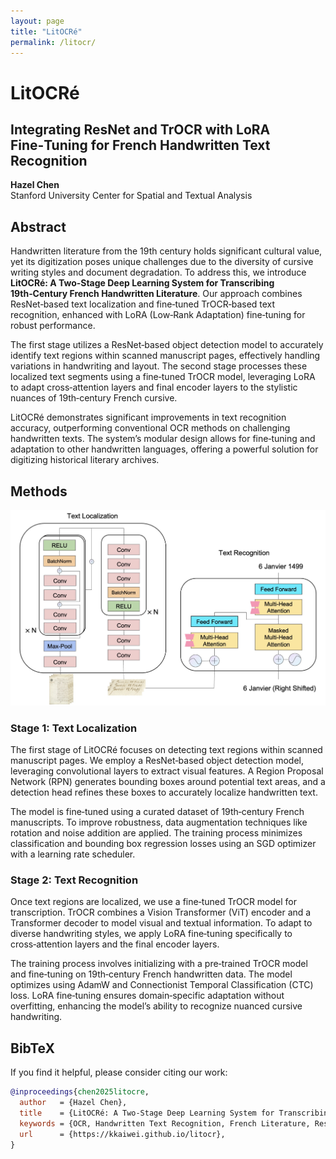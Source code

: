 ```yaml
---
layout: page
title: "LitOCRé"
permalink: /litocr/
---
```


# LitOCRé  
## Integrating ResNet and TrOCR with LoRA Fine‑Tuning for French Handwritten Text Recognition

**Hazel Chen**  
Stanford University Center for Spatial and Textual Analysis

## Abstract

Handwritten literature from the 19th century holds significant cultural value, yet its digitization poses unique challenges due to the diversity of cursive writing styles and document degradation. To address this, we introduce **LitOCRé: A Two‑Stage Deep Learning System for Transcribing 19th‑Century French Handwritten Literature**. Our approach combines ResNet‑based text localization and fine‑tuned TrOCR‑based text recognition, enhanced with LoRA (Low‑Rank Adaptation) fine‑tuning for robust performance.

The first stage utilizes a ResNet‑based object detection model to accurately identify text regions within scanned manuscript pages, effectively handling variations in handwriting and layout. The second stage processes these localized text segments using a fine‑tuned TrOCR model, leveraging LoRA to adapt cross‑attention layers and final encoder layers to the stylistic nuances of 19th‑century French cursive.

LitOCRé demonstrates significant improvements in text recognition accuracy, outperforming conventional OCR methods on challenging handwritten texts. The system’s modular design allows for fine‑tuning and adaptation to other handwritten languages, offering a powerful solution for digitizing historical literary archives.

## Methods

![Pipeline](/images/litocr-teaser.jpg)

### Stage 1: Text Localization

The first stage of LitOCRé focuses on detecting text regions within scanned manuscript pages. We employ a ResNet‑based object detection model, leveraging convolutional layers to extract visual features. A Region Proposal Network (RPN) generates bounding boxes around potential text areas, and a detection head refines these boxes to accurately localize handwritten text.

The model is fine‑tuned using a curated dataset of 19th‑century French manuscripts. To improve robustness, data augmentation techniques like rotation and noise addition are applied. The training process minimizes classification and bounding box regression losses using an SGD optimizer with a learning rate scheduler. 

### Stage 2: Text Recognition

Once text regions are localized, we use a fine‑tuned TrOCR model for transcription. TrOCR combines a Vision Transformer (ViT) encoder and a Transformer decoder to model visual and textual information. To adapt to diverse handwriting styles, we apply LoRA fine‑tuning specifically to cross‑attention layers and the final encoder layers.

The training process involves initializing with a pre‑trained TrOCR model and fine‑tuning on 19th‑century French handwritten data. The model optimizes using AdamW and Connectionist Temporal Classification (CTC) loss. LoRA fine‑tuning ensures domain‑specific adaptation without overfitting, enhancing the model’s ability to recognize nuanced cursive handwriting.

## BibTeX

If you find it helpful, please consider citing our work:

```bibtex
@inproceedings{chen2025litocre,
  author   = {Hazel Chen},
  title    = {LitOCRé: A Two‐Stage Deep Learning System for Transcribing 19th‐Century French Handwritten Literature},
  keywords = {OCR, Handwritten Text Recognition, French Literature, ResNet, TrOCR, LoRA, Cultural Heritage},
  url      = {https://kkaiwei.github.io/litocr},
}
